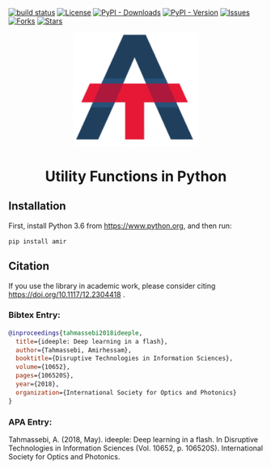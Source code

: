 [![build status](https://travis-ci.com/amirhessam88/amirhessam.svg?branch=master)](https://travis-ci.com/github/amirhessam88/amirhessam)
[![License](https://img.shields.io/github/license/amirhessam88/amirhessam)](https://github.com/amirhessam88/amirhessam/blob/master/LICENSE)
[![PyPI - Downloads](https://img.shields.io/pypi/dm/amir)](https://pypi.org/project/amir/)
[![PyPI - Version](https://img.shields.io/pypi/dm/amir)](https://pypi.org/project/amir/)
[![Issues](https://img.shields.io/github/issues/amirhessam88/amirhessam)](https://github.com/amirhessam88/amirhessam/issues)
[![Forks](https://img.shields.io/github/forks/amirhessam88/amirhessam)](https://github.com/amirhessam88/amirhessam/network/members)
[![Stars](https://img.shields.io/github/stars/amirhessam88/amirhessam)](https://github.com/amirhessam88/amirhessam/stargazers)

<p align="center">
<a href="https://www.amirhessam.com/">
  <img src="https://raw.githubusercontent.com/amirhessam88/amirhessam/master/assets/design/logo.png" width="250"></img></a>
</p>

<h1 align="center">
    Utility Functions in Python
</h1>


## Installation

First, install Python 3.6 from https://www.python.org, and then run:

```
pip install amir
```

## Citation
If you use the library in academic work, please consider citing
https://doi.org/10.1117/12.2304418 .

### Bibtex Entry:
```bib
@inproceedings{tahmassebi2018ideeple,
  title={ideeple: Deep learning in a flash},
  author={Tahmassebi, Amirhessam},
  booktitle={Disruptive Technologies in Information Sciences},
  volume={10652},
  pages={106520S},
  year={2018},
  organization={International Society for Optics and Photonics}
}
```
### APA Entry:

Tahmassebi, A. (2018, May). ideeple: Deep learning in a flash. In Disruptive
Technologies in Information Sciences (Vol. 10652, p. 106520S). International
Society for Optics and Photonics.

